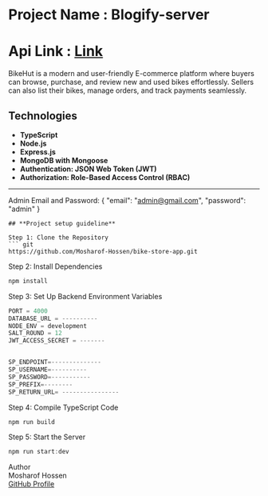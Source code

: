 # Project Name : Blogify-server
# Api Link : [Link](https://blogify-server-nu.vercel.app)

BikeHut is a modern and user-friendly E-commerce platform where buyers can browse, purchase, and review new and used bikes effortlessly. Sellers can also list their bikes, manage orders, and track payments seamlessly.

## Technologies

*   **TypeScript**
*   **Node.js**
*   **Express.js**
*   **MongoDB with Mongoose**
*   **Authentication: JSON Web Token (JWT)**
*   **Authorization: Role-Based Access Control (RBAC)**

---
Admin Email and Password:
{
    "email": "admin@gmail.com",
    "password": "admin"
}


```
## **Project setup guideline**

Step 1: Clone the Repository
``` git
https://github.com/Mosharof-Hossen/bike-store-app.git
```
Step 2: Install Dependencies
``` javascript
npm install
```
Step 3: Set Up Backend Environment Variables
``` javascript
PORT = 4000
DATABASE_URL = ----------
NODE_ENV = development
SALT_ROUND = 12
JWT_ACCESS_SECRET = -------


SP_ENDPOINT=--------------
SP_USERNAME=----------
SP_PASSWORD=-----------
SP_PREFIX=--------
SP_RETURN_URL= ----------------
```
Step 4: Compile TypeScript Code
```javascript
npm run build
```
Step 5: Start the Server
```javascript
npm run start:dev
```

Author <br>
Mosharof Hossen <br>
[GitHub Profile](https://github.com/Mosharof-Hossen)

